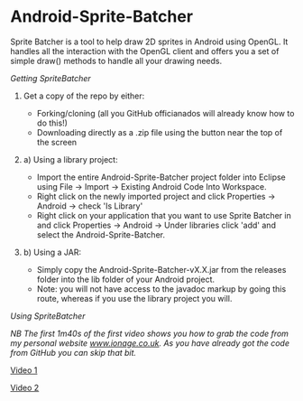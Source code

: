 Android-Sprite-Batcher
======================
Sprite Batcher is a tool to help draw 2D sprites in Android using OpenGL. It handles all the interaction with the OpenGL client and offers you a set of simple draw() methods to handle all your drawing needs.

*Getting SpriteBatcher*

1. Get a copy of the repo by either:
	- Forking/cloning (all you GitHub officianados will already know how to do this!)
	- Downloading directly as a .zip file using the button near the top of the screen
2. a) Using a library project:
	- Import the entire Android-Sprite-Batcher project folder into Eclipse using File -> Import -> Existing Android Code Into Workspace. 
	- Right click on the newly imported project and click Properties -> Android -> check 'Is Library'
	- Right click on your application that you want to use Sprite Batcher in and click Properties -> Android -> Under libraries click 'add' and select the Android-Sprite-Batcher.

2. b) Using a JAR:
	- Simply copy the Android-Sprite-Batcher-vX.X.jar from the releases folder into the lib folder of your Android project.
	- Note: you will not have access to the javadoc markup by going this route, whereas if you use the library project you will.

*Using SpriteBatcher*

*NB The first 1m40s of the first video shows you how to grab the code from my personal website www.ionage.co.uk. As you have already got the code from GitHub you can skip that bit.*

[Video 1](http://youtu.be/xc93rN2CGNw "How to use SpriteBatcher 1")

[Video 2](http://youtu.be/cCTi0xvlXGY "How to use SpriteBatcher 2")
